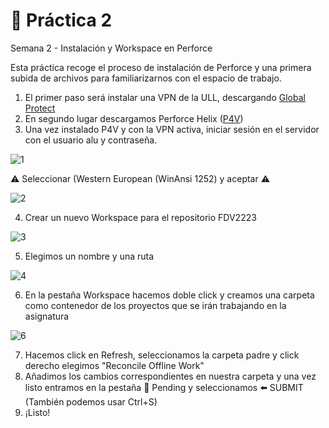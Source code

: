 # :white_square_button: Práctica 2
Semana 2 - Instalación y Workspace en Perforce

Esta práctica recoge el proceso de instalación de Perforce y una primera subida de archivos para familiarizarnos con el espacio de trabajo.

1. El primer paso será instalar una VPN de la ULL, descargando [Global Protect](https://www.paloaltonetworks.com/sase/globalprotect) 
2. En segundo lugar descargamos Perforce Helix ([P4V](https://www.perforce.com/downloads))
3. Una vez instalado P4V y con la VPN activa, iniciar sesión en el servidor con el usuario alu y contraseña.

![1](https://user-images.githubusercontent.com/114673717/194342533-47c6e7d4-18b0-4fb2-8f77-cd12eb5c03ff.png)

⚠️ Seleccionar (Western European (WinAnsi 1252) y aceptar ⚠️

![2](https://user-images.githubusercontent.com/114673717/194343103-808814c1-3b39-4e22-854c-e9db958e5f28.png)

4. Crear un nuevo Workspace para el repositorio FDV2223

![3](https://user-images.githubusercontent.com/114673717/194343903-47371ca9-4c82-41fd-a286-fbca73a3e564.png)

5. Elegimos un nombre y una ruta

![4](https://user-images.githubusercontent.com/114673717/194344330-586ca1a1-e0a3-4590-af2e-faaa219a8f06.png)

6. En la pestaña Workspace hacemos doble click y creamos una carpeta como contenedor de los proyectos que se irán trabajando en la asignatura

![6](https://user-images.githubusercontent.com/114673717/194346558-870acecc-d2f7-4f9e-a03d-4efebd725498.png)

7. Hacemos click en Refresh, seleccionamos la carpeta padre y click derecho elegimos "Reconcile Offline Work"
8. Añadimos los cambios correspondientes en nuestra carpeta y una vez listo entramos en la pestaña 🔺 Pending y seleccionamos ⬅️ SUBMIT (También podemos usar Ctrl+S)
9. ¡Listo!
